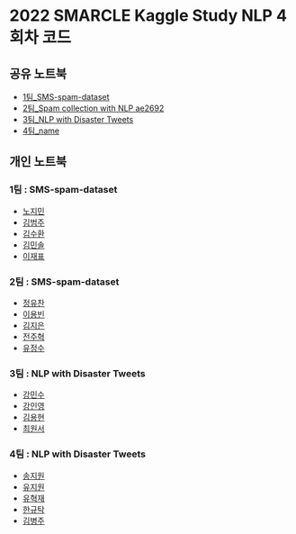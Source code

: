 # 2022 SMARCLE Kaggle Study NLP 4회차 코드


## 공유 노트북
- [1팀_SMS-spam-dataset](https://www.kaggle.com/code/jaepyo99/sms-spam-collection-dataset-with-nlp)
- [2팀_Spam collection with NLP ae2692](https://www.kaggle.com/code/junguchan/spam-collection-with-nlp-ae2692)
- [3팀_NLP with Disaster Tweets](https://www.kaggle.com/code/cwonseo/smarcle-kaggle-study-disaster-tweets)
- [4팀_name]()

## 개인 노트북

### 1팀 : SMS-spam-dataset
- [노지민](https://www.kaggle.com/code/emilyjiminroh/sms-spam-collection-dataset-with-nlp/notebook)
- [김범주](https://www.kaggle.com/kimbumju/natural-language-processing-nlp-for-be-59406c)
- [김수환](https://www.kaggle.com/code/swan706/sms-spam-nlp)
- [김민솔]()
- [이재표](https://www.kaggle.com/code/jaepyo99/smarcle-sms-spam-collection-with-nlp/notebook)

### 2팀 : SMS-spam-dataset
- [정유찬](https://www.kaggle.com/code/junguchan/sms-data-set)
- [이용빈](https://www.kaggle.com/code/leeyongbin/spam-mail-collector)
- [김지은](https://www.kaggle.com/code/kimdobby/sms-spam-with-nlp)
- [전주혁]()
- [유정수]()     
        
### 3팀 : NLP with Disaster Tweets
- [강민수](https://www.kaggle.com/code/alstn38/natural-language-processing-nlp-from-fares-sayah)
- [강인영](https://www.kaggle.com/code/inyeongkang/nlp-beginners-eda-modeling)
- [김용현](https://www.kaggle.com/code/mirhyun0508/basic-eda-cleaning-and-glove-copy)
- [최원서](https://www.kaggle.com/code/cwonseo/smarcle-kaggle-study-disaster-tweets)

### 4팀 : NLP with Disaster Tweets
- [송지원](https://www.kaggle.com/code/song3song/smc-disaster-tweets-feat-nlp?scriptVersionId=96794213)
- [유지원](https://www.kaggle.com/jiyajiwon/predict-disaster-tweet-with-nlp)
- [유혁재](https://www.kaggle.com/dbgurwo/smc-basic-eda-cleaning-and-glove)
- [한규탁](https://www.kaggle.com/code/formeforu/smarcle-w4-disaster-tweets/notebook?scriptVersionId=96793964)
- [김병주]()

